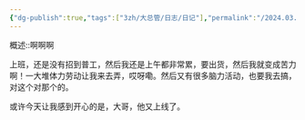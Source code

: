 ```yaml
---
{"dg-publish":true,"tags":["3zh/大总管/日志/日记"],"permalink":"/2024.03.02空/","dgPassFrontmatter":true,"noteIcon":""}
---
```



概述::啊啊啊

上班，还是没有招到普工，然后我还是上午都非常累，要出货，然后我就变成苦力啊！一大堆体力劳动让我来去弄，哎呀嘞。然后又有很多脑力活动，也要我去搞，对这个对那个的。

或许今天让我感到开心的是，大哥，他又上线了。